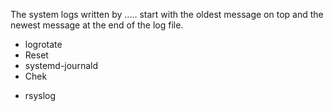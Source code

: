 The system logs written by ..... start with the oldest message on top and the newest message at the end of the log file.

* logrotate
* Reset
* systemd-journald
* Chek
+ rsyslog
